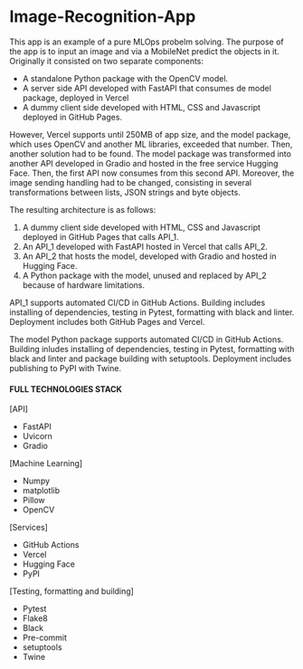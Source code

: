 # Image-Recognition-App

This app is an example of a pure MLOps probelm solving. The purpose of the app is to input an image and via a MobileNet predict the objects in it. Originally it consisted on two separate components:
* A standalone Python package with the OpenCV model.
* A server side API developed with FastAPI that consumes de model package, deployed in Vercel
* A dummy client side developed with HTML, CSS and Javascript deployed in GitHub Pages.

However, Vercel supports until 250MB of app size, and the model package, which uses OpenCV and another ML libraries, exceeded that number. Then, another solution had to be found. The model package was transformed into another API developed in Gradio and hosted in the free service Hugging Face. Then, the first API now consumes from this second API. Moreover, the image sending handling had to be changed, consisting in several transformations between lists, JSON strings and byte objects.

The resulting architecture is as follows:
1. A dummy client side developed with HTML, CSS and Javascript deployed in GitHub Pages that calls API_1.
2. An API_1 developed with FastAPI hosted in Vercel that calls API_2.
3. An API_2 that hosts the model, developed with Gradio and hosted in Hugging Face.
4. A Python package with the model, unused and replaced by API_2 because of hardware limitations.

API_1 supports automated CI/CD in GitHub Actions. Building includes installing of dependencies,  testing in Pytest, formatting with black and linter. Deployment includes both GitHub Pages and Vercel.

The model Python package supports automated CI/CD in GitHub Actions. Building inludes installing of dependencies, testing in Pytest, formatting with black and linter and package building with setuptools. Deployment includes publishing to PyPI with Twine.

#### FULL TECHNOLOGIES STACK

[API]
* FastAPI
* Uvicorn
* Gradio

[Machine Learning]
* Numpy
* matplotlib
* Pillow
* OpenCV

[Services]
* GitHub Actions
* Vercel
* Hugging Face
* PyPI

[Testing, formatting and building]
* Pytest
* Flake8
* Black
* Pre-commit
* setuptools
* Twine
